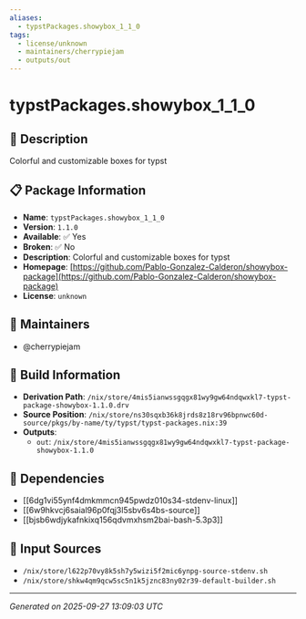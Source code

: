 ```yaml
---
aliases:
  - typstPackages.showybox_1_1_0
tags:
  - license/unknown
  - maintainers/cherrypiejam
  - outputs/out
---
```


# typstPackages.showybox_1_1_0

## 📝 Description

Colorful and customizable boxes for typst

## 📋 Package Information

- **Name**: `typstPackages.showybox_1_1_0`
- **Version**: `1.1.0`
- **Available**: ✅ Yes
- **Broken**: ✅ No
- **Description**: Colorful and customizable boxes for typst
- **Homepage**: [https://github.com/Pablo-Gonzalez-Calderon/showybox-package](https://github.com/Pablo-Gonzalez-Calderon/showybox-package)
- **License**: `unknown`
## 👥 Maintainers

- @cherrypiejam


## 🔧 Build Information

- **Derivation Path**: `/nix/store/4mis5ianwssgqgx81wy9gw64ndqwxkl7-typst-package-showybox-1.1.0.drv`
- **Source Position**: `/nix/store/ns30sqxb36k8jrds8z18rv96bpnwc60d-source/pkgs/by-name/ty/typst/typst-packages.nix:39`
- **Outputs**:
  - `out`:  `/nix/store/4mis5ianwssgqgx81wy9gw64ndqwxkl7-typst-package-showybox-1.1.0`

## 🔗 Dependencies

- [[6dg1vi55ynf4dmkmmcn945pwdz010s34-stdenv-linux]]
- [[6w9hkvcj6saial96p0fqj3l5sbv6s4bs-source]]
- [[bjsb6wdjykafnkixq156qdvmxhsm2bai-bash-5.3p3]]

## 📁 Input Sources

- `/nix/store/l622p70vy8k5sh7y5wizi5f2mic6ynpg-source-stdenv.sh`
- `/nix/store/shkw4qm9qcw5sc5n1k5jznc83ny02r39-default-builder.sh`

---
*Generated on 2025-09-27 13:09:03 UTC*
